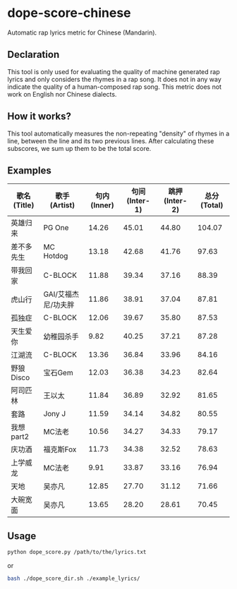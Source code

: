 # dope-score-chinese
Automatic rap lyrics metric for Chinese (Mandarin).

## Declaration
This tool is only used for evaluating the quality of machine generated rap lyrics and only considers the rhymes in a rap song. It does not in any way indicate the quality of a human-composed rap song. This metric does not work on English nor Chinese dialects.

## How it works?
This tool automatically measures the non-repeating "density" of rhymes in a line, between the line and its two previous lines. After calculating these subscores, we sum up them to be the total score.

## Examples

| 歌名(Title)                | 歌手(Artist)           | 句内(Inner)     | 句间(Inter-1)     | 跳押(Inter-2)     | 总分(Total)      |
|-------------------|--------------|--------|--------|--------|---------|
| 英雄归来              | PG One       | 14\.26 | 45\.01 | 44\.80 | 104\.07 |
| 差不多先生             | MC Hotdog    | 13\.18 | 42\.68 | 41\.76 | 97\.63  |
| 带我回家              | C\-BLOCK     | 11\.88 | 39\.34 | 37\.16 | 88\.39  |
| 虎山行               | GAI/艾福杰尼/功夫胖 | 11\.86 | 38\.91 | 37\.04 | 87\.81  |
| 孤独症               | C\-BLOCK     | 12\.06 | 39\.67 | 35\.80 | 87\.53  |
| 天生爱你              | 幼稚园杀手        | 9\.82  | 40\.25 | 37\.21 | 87\.28  |
| 江湖流               | C\-BLOCK     | 13\.36 | 36\.84 | 33\.96 | 84\.16  |
| 野狼Disco           | 宝石Gem        | 12\.03 | 36\.38 | 34\.23 | 82\.64  |
| 阿司匹林              | 王以太          | 11\.84 | 36\.89 | 32\.92 | 81\.65  |
| 套路                | Jony J       | 11\.59 | 34\.14 | 34\.82 | 80\.55  |
| 我想part2           | MC法老         | 10\.56 | 34\.27 | 34\.33 | 79\.17  |
| 庆功酒               | 福克斯Fox       | 11\.73 | 34\.38 | 32\.52 | 78\.63  |
| 上学威龙              | MC法老         | 9\.91  | 33\.87 | 33\.16 | 76\.94  |
| 天地                | 吴亦凡          | 12\.85 | 27\.70 | 31\.12 | 71\.66  |
| 大碗宽面              | 吴亦凡          | 13\.65 | 28\.20 | 28\.61 | 70\.45  |

## Usage
```bash
python dope_score.py /path/to/the/lyrics.txt
```

or

```bash
bash ./dope_score_dir.sh ./example_lyrics/
```